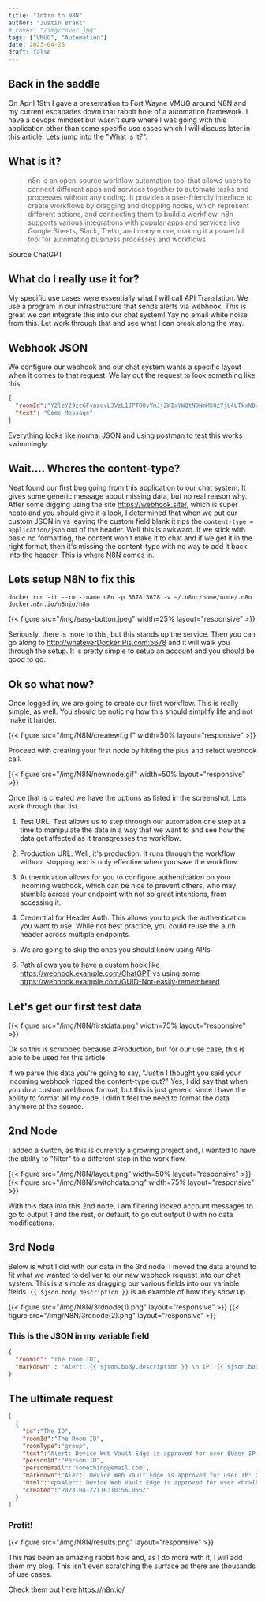 ```yaml
---
title: "Intro to N8N"
author: "Justin Brant"
# cover: "/img/cover.jpg"
tags: ["VMUG", "Automation"]
date: 2023-04-25
draft: false
---
```


## Back in the saddle

On April 19th I gave a presentation to Fort Wayne VMUG around N8N and my current escapades down that rabbit hole of a automation framework. I have a devops mindset but wasn't sure where I was going with this application other than some specific use cases which I will discuss later in this article. Lets jump into the "What is it?".  

## What is it?

>n8n is an open-source workflow automation tool that allows users to connect different apps and services together to automate tasks and processes without any coding. It provides a user-friendly interface to create workflows by dragging and dropping nodes, which represent different actions, and connecting them to build a workflow. n8n supports various integrations with popular apps and services like Google Sheets, Slack, Trello, and many more, making it a powerful tool for automating business processes and workflows.

Source ChatGPT

## What do I really use it for? 
My specific use cases were essentially what I will call API Translation. We use a program in our infrastructure that sends alerts via webhook. This is great we can integrate this into our chat system! Yay no email white noise from this. Let work through that and see what I can break along the way.

## Webhook JSON 
We configure our webhook and our chat system wants a specific layout when it comes to that request. We lay out the request to look something like this.  

``` json
{
  "roomId":"Y2lzY29zcGFyazovL3VzL1JPT00vYmJjZWIxYWQtNDNmMS0zYjU4LTkxNDctZjE0YmIwYzRkMTU0",
  "text": "Some Message"
}
```

Everything looks like normal JSON and using postman to test this works swimmingly. 

## Wait.... Wheres the content-type?
Neat found our first bug going from this application to our chat system. It gives some generic message about missing data, but no real reason why. After some digging using the site https://webhook.site/, which is super neato and you should give it a look, I determined that when we put our custom JSON in vs leaving the custom field blank it rips the `content-type = application/json` out of the header. Well this is awkward. If we stick with basic no formatting, the content won't make it to chat and if we get it in the right format, then it's missing the content-type with no way to add it back into the header. This is where N8N comes in.  

## Lets setup N8N to fix this

`docker run -it --rm --name n8n -p 5678:5678 -v ~/.n8n:/home/node/.n8n docker.n8n.io/n8nio/n8n`

{{< figure src="/img/easy-button.jpeg" width=25% layout="responsive" >}}

Seriously, there is more to this, but this stands up the service. Then you can go along to http://whateverDockerIPis.com:5678 and it will walk you through the setup. It is pretty simple to setup an account and you should be good to go.  

## Ok so what now?

Once logged in, we are going to create our first workflow. This is really simple, as well. You should be noticing how this should simplify life and not make it harder.  

{{< figure src="/img/N8N/createwf.gif" width=50% layout="responsive" >}}

Proceed with creating your first node by hitting the plus and select webhook call. 

{{< figure src="/img/N8N/newnode.gif" width=50% layout="responsive" >}}

Once that is created we have the options as listed in the screenshot. Lets work through that list.  

1. Test URL. Test allows us to step through our automation one step at a time to manipulate the data in a way that we want to and see how the data get affected as it transgresses the workflow.

2. Production URL. Well, it's production. It runs through the workflow without stopping and is only effective when you save the workflow.  

3. Authentication allows for you to configure authentication on your incoming webhook, which can be nice to prevent others, who may stumble across your endpoint with not so great intentions, from accessing it.  

4. Credential for Header Auth. This allows you to pick the authentication you want to use. While not best practice, you could reuse the auth header across multiple endpoints.  

5. We are going to skip the ones you should know using APIs.

6. Path allows you to have a custom hook like https://webhook.example.com/ChatGPT vs using some https://webhook.example.com/GUID-Not-easily-remembered

## Let's get our first test data

{{< figure src="/img/N8N/firstdata.png" width=75% layout="responsive" >}}

Ok so this is scrubbed because #Production, but for our use case, this is able to be used for this article. 

If we parse this data you're going to say, "Justin I thought you said your incoming webhook ripped the content-type out?" Yes, I did say that when you do a custom webhook format, but this is just generic since I have the ability to format all my code. I didn't feel the need to format the data anymore at the source. 

## 2nd Node

I added a switch, as this is currently a growing project and, I wanted to have the ability to "filter" to a different step in the work flow. 

{{< figure src="/img/N8N/layout.png" width=50% layout="responsive" >}}
{{< figure src="/img/N8N/switchdata.png" width=75% layout="responsive" >}}

With this data into this 2nd node, I am filtering locked account messages to go to output 1 and the rest, or default, to go out output 0 with no data modifications. 

## 3rd Node

Below is what I did with our data in the 3rd node. I moved the data around to fit what we wanted to deliver to our new webhook request into our chat system. This is a simple as dragging our various fields into our variable fields. `{{ $json.body.description }}` is an example of how they show up. 

{{< figure src="/img/N8N/3rdnode(1).png" layout="responsive" >}}
{{< figure src="/img/N8N/3rdnode(2).png" layout="responsive" >}}

### This is the JSON in my variable field

``` json
{
  "roomId": "The room ID", 
  "markdown" : "Alert: {{ $json.body.description }} \n IP: {{ $json.body.remote_address }} \n Category: {{ $json.body.category }}"
}
```

## The ultimate request

``` json
[
  {
    "id":"The ID",
    "roomId":"The Room ID",
    "roomType":"group",
    "text":"Alert: Device Web Vault Edge is approved for user $User IP: Category: security",
    "personId":"Person ID",
    "personEmail":"something@email.com",
    "markdown":"Alert: Device Web Vault Edge is approved for user IP: Category: security",
    "html":"<p>Alert: Device Web Vault Edge is approved for user <br>IP:<br>Category: security</p>",
    "created":"2023-04-22T16:10:56.056Z"
  }
]
```

### Profit!

{{< figure src="/img/N8N/results.png" layout="responsive" >}}


This has been an amazing rabbit hole and, as I do more with it, I will add them my blog. This isn't even scratching the surface as there are thousands of use cases. 

Check them out here https://n8n.io/
